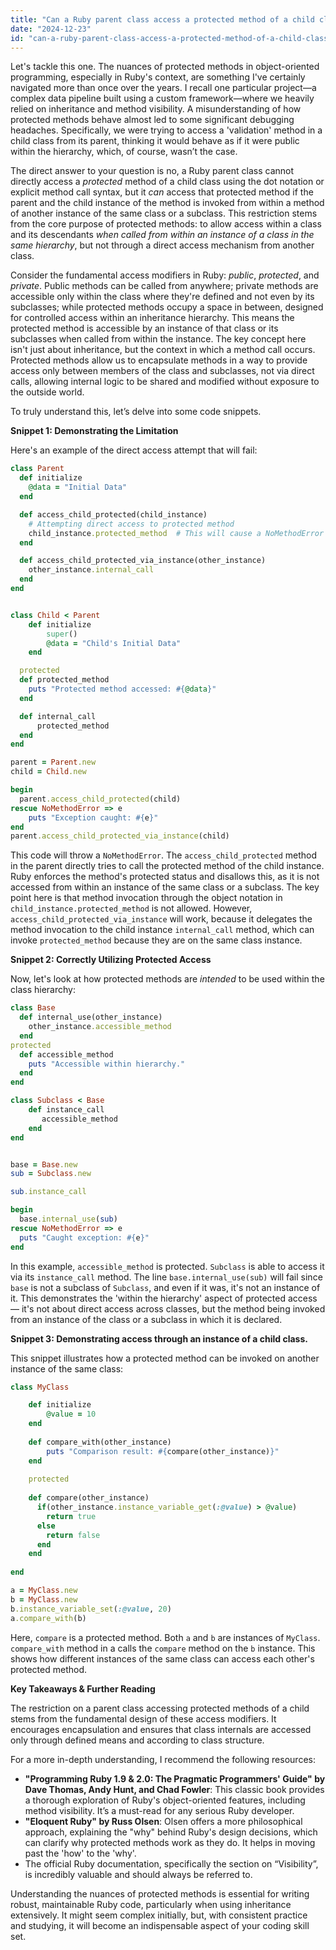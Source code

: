 ```yaml
---
title: "Can a Ruby parent class access a protected method of a child class?"
date: "2024-12-23"
id: "can-a-ruby-parent-class-access-a-protected-method-of-a-child-class"
---
```


Let's tackle this one. The nuances of protected methods in object-oriented programming, especially in Ruby's context, are something I've certainly navigated more than once over the years. I recall one particular project—a complex data pipeline built using a custom framework—where we heavily relied on inheritance and method visibility. A misunderstanding of how protected methods behave almost led to some significant debugging headaches. Specifically, we were trying to access a 'validation' method in a child class from its parent, thinking it would behave as if it were public within the hierarchy, which, of course, wasn’t the case.

The direct answer to your question is no, a Ruby parent class cannot directly access a *protected* method of a child class using the dot notation or explicit method call syntax, but it *can* access that protected method if the parent and the child instance of the method is invoked from within a method of another instance of the same class or a subclass. This restriction stems from the core purpose of protected methods: to allow access within a class and its descendants *when called from within an instance of a class in the same hierarchy*, but not through a direct access mechanism from another class.

Consider the fundamental access modifiers in Ruby: *public*, *protected*, and *private*. Public methods can be called from anywhere; private methods are accessible only within the class where they're defined and not even by its subclasses; while protected methods occupy a space in between, designed for controlled access within an inheritance hierarchy. This means the protected method is accessible by an instance of that class or its subclasses when called from within the instance. The key concept here isn't just about inheritance, but the context in which a method call occurs. Protected methods allow us to encapsulate methods in a way to provide access only between members of the class and subclasses, not via direct calls, allowing internal logic to be shared and modified without exposure to the outside world.

To truly understand this, let’s delve into some code snippets.

**Snippet 1: Demonstrating the Limitation**

Here's an example of the direct access attempt that will fail:

```ruby
class Parent
  def initialize
    @data = "Initial Data"
  end

  def access_child_protected(child_instance)
    # Attempting direct access to protected method
    child_instance.protected_method  # This will cause a NoMethodError
  end

  def access_child_protected_via_instance(other_instance)
    other_instance.internal_call
  end
end


class Child < Parent
    def initialize
        super()
        @data = "Child's Initial Data"
    end

  protected
  def protected_method
    puts "Protected method accessed: #{@data}"
  end

  def internal_call
      protected_method
  end
end

parent = Parent.new
child = Child.new

begin
  parent.access_child_protected(child)
rescue NoMethodError => e
    puts "Exception caught: #{e}"
end
parent.access_child_protected_via_instance(child)
```

This code will throw a `NoMethodError`. The `access_child_protected` method in the parent directly tries to call the protected method of the child instance. Ruby enforces the method's protected status and disallows this, as it is not accessed from within an instance of the same class or a subclass. The key point here is that method invocation through the object notation in `child_instance.protected_method` is not allowed. However, `access_child_protected_via_instance` will work, because it delegates the method invocation to the child instance `internal_call` method, which can invoke `protected_method` because they are on the same class instance.

**Snippet 2: Correctly Utilizing Protected Access**

Now, let's look at how protected methods are *intended* to be used within the class hierarchy:

```ruby
class Base
  def internal_use(other_instance)
    other_instance.accessible_method
  end
protected
  def accessible_method
    puts "Accessible within hierarchy."
  end
end

class Subclass < Base
    def instance_call
       accessible_method
    end
end


base = Base.new
sub = Subclass.new

sub.instance_call

begin
  base.internal_use(sub)
rescue NoMethodError => e
  puts "Caught exception: #{e}"
end


```

In this example, `accessible_method` is protected. `Subclass` is able to access it via its `instance_call` method. The line `base.internal_use(sub)` will fail since `base` is not a subclass of `Subclass`, and even if it was, it's not an instance of it. This demonstrates the 'within the hierarchy' aspect of protected access — it's not about direct access across classes, but the method being invoked from an instance of the class or a subclass in which it is declared.

**Snippet 3: Demonstrating access through an instance of a child class.**

This snippet illustrates how a protected method can be invoked on another instance of the same class:

```ruby
class MyClass

    def initialize
        @value = 10
    end
    
    def compare_with(other_instance)
        puts "Comparison result: #{compare(other_instance)}"
    end
    
    protected
    
    def compare(other_instance)
      if(other_instance.instance_variable_get(:@value) > @value)
        return true
      else
        return false
      end
    end
    
end

a = MyClass.new
b = MyClass.new
b.instance_variable_set(:@value, 20)
a.compare_with(b)
```

Here, `compare` is a protected method. Both `a` and `b` are instances of `MyClass`. `compare_with` method in a calls the `compare` method on the `b` instance. This shows how different instances of the same class can access each other's protected method.

**Key Takeaways & Further Reading**

The restriction on a parent class accessing protected methods of a child stems from the fundamental design of these access modifiers. It encourages encapsulation and ensures that class internals are accessed only through defined means and according to class structure.

For a more in-depth understanding, I recommend the following resources:

*   **"Programming Ruby 1.9 & 2.0: The Pragmatic Programmers' Guide" by Dave Thomas, Andy Hunt, and Chad Fowler**: This classic book provides a thorough exploration of Ruby's object-oriented features, including method visibility. It’s a must-read for any serious Ruby developer.
*   **"Eloquent Ruby" by Russ Olsen**: Olsen offers a more philosophical approach, explaining the "why" behind Ruby's design decisions, which can clarify why protected methods work as they do. It helps in moving past the 'how' to the 'why'.
*   The official Ruby documentation, specifically the section on “Visibility”, is incredibly valuable and should always be referred to.

Understanding the nuances of protected methods is essential for writing robust, maintainable Ruby code, particularly when using inheritance extensively. It might seem complex initially, but, with consistent practice and studying, it will become an indispensable aspect of your coding skill set.
